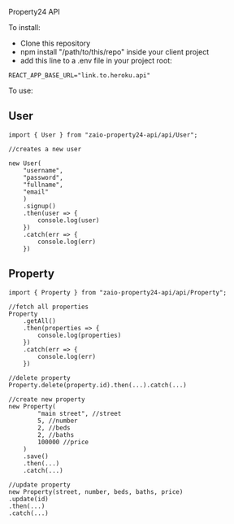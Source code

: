 Property24 API

To install:

-   Clone this repository
-   npm install "/path/to/this/repo" inside your client project
-   add this line to a .env file in your project root:

```
REACT_APP_BASE_URL="link.to.heroku.api"
```

To use:

## User

```
import { User } from "zaio-property24-api/api/User";

//creates a new user

new User(
    "username",
    "password",
    "fullname",
    "email"
    )
    .signup()
    .then(user => {
        console.log(user)
    })
    .catch(err => {
        console.log(err)
    })

```

## Property

```
import { Property } from "zaio-property24-api/api/Property";

//fetch all properties
Property
    .getAll()
    .then(properties => {
        console.log(properties)
    })
    .catch(err => {
        console.log(err)
    })

//delete property
Property.delete(property.id).then(...).catch(...)

//create new property
new Property(
        "main street", //street
        5, //number
        2, //beds
        2, //baths
        100000 //price
    )
    .save()
    .then(...)
    .catch(...)

//update property
new Property(street, number, beds, baths, price)
.update(id)
.then(...)
.catch(...)

```
